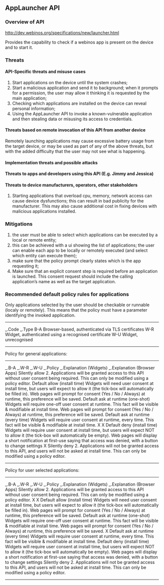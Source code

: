 AppLauncher API
---------------

### Overview of API

http://dev.webinos.org/specifications/new/launcher.html

Provides the capability to check if a webinos app is present on the device and to start it.

### Threats

#### API-Specific threats and misuse cases

1.  Start applications on the device until the system crashes;
2.  Start a malicious application and send it to background; when it prompts for a permission, the user may allow it thinking it is requested by the main application;
3.  Checking which applications are installed on the device can reveal personal information;
4.  Using the AppLauncher API to invoke a known-vulnerable application and then stealing data or misusing its access to credentials.

#### Threats based on remote invocation of this API from another device

Remotely launching applications may cause excessive battery usage from the target device, or may be used as part of any of the above threats, but with the added difficulty that the user may not see what is happening.

#### Implementation threats and possible attacks

#### Threats to apps and developers using this API (E.g. Jimmy and Jessica)

#### Threats to device manufacturers, operators, other stakeholders

1.  Starting applications that overload cpu, memory, network access can cause device dysfunctions; this can result in bad publicity for the manufacturer. This may also cause additional cost in fixing devices with malicious applications installed.

### Mitigations

1.  the user must be able to select which applications can be executed by a local or remote entity;
2.  this can be achieved with a ui showing the list of applications; the user can enable each app to be locally or remotely executed (and select which entity can execute them);
3.  make sure that the policy prompt clearly states which is the app requesting it;
4.  Make sure that an explicit consent step is required before an application is launched. This consent request should include the calling application’s name as well as the target application.

### Recommended default policy rules for applications

Only applications selected by the user should be checkable or runnable (localy or remotely). This means that the policy must have a parameter identifying the invoked application.

  ------------- ------------------------------------------------------
  _.Code   _.Type
  B-A           Browser-based, authenticated via TLS certificates
  W-R           Widget, authenticated using a recognised certificate
  W-U           Widget, unrecognised
  ------------- ------------------------------------------------------

Policy for general applications:

  ------------ ------------ ------------ ----------------------------------- -------------------------------------------------------------------------------------------------------------------------------------------------------- -------------------------------------------------------------------------------------------------------------------------- -- -- -- -- ------------------------------------- ------------------------------------------------------------------------------------------------------------------------------------------- ------------------------------------------------------------------
  _.B-A   _.W-R   _.W-U   _.Policy                       _.Explanation (Widgets)                                                                                                                             _.Explanation (Browser Apps)                                                                                                      Silently allow                        2. Applications will be granted access to this API without user consent being required. This can only be modified using a policy editor.
                                         Default allow (install time)        Widgets will need user consent at install time, but users will expect to allow it (the tick-box will automatically be filled in).                        Web pages will prompt for consent (Yes / No / Always) at runtime, this preference will be saved.
                                         Default ask at runtime (one-shot)   Widgets will require one-off user consent at runtime. This fact will be visible & modifiable at install time.                                            Web pages will prompt for consent (Yes / No / Always) at runtime, this preference will be saved.                                       Default ask at runtime (every time)   Widgets will require user consent at runtime, every time. This fact will be visible & modifiable at install time.
  X            X                         Default deny (install time)         Widgets will require user consent at install time, but users will expect NOT to allow it (the tick-box will automatically be empty).                     Web pages will display a short notification at first-use saying that access was denied, with a button to change settings
                            X            Silently deny                       2. Applications will not be granted access to this API, and users will not be asked at install time. This can only be modified using a policy editor.
  ------------ ------------ ------------ ----------------------------------- -------------------------------------------------------------------------------------------------------------------------------------------------------- -------------------------------------------------------------------------------------------------------------------------- -- -- -- -- ------------------------------------- ------------------------------------------------------------------------------------------------------------------------------------------- ------------------------------------------------------------------

Policy for user selected applications:

  ------------ ------------ ------------ ----------------------------------- -------------------------------------------------------------------------------------------------------------------------------------------------------- -------------------------------------------------------------------------------------------------------------------------- -- -- -- --- ------------------------------------- ------------------------------------------------------------------------------------------------------------------------------------------- ------------------------------------------------------------------
  _.B-A   _.W-R   _.W-U   _.Policy                       _.Explanation (Widgets)                                                                                                                             _.Explanation (Browser Apps)                                                                                                       Silently allow                        2. Applications will be granted access to this API without user consent being required. This can only be modified using a policy editor.
  X            X                         Default allow (install time)        Widgets will need user consent at install time, but users will expect to allow it (the tick-box will automatically be filled in).                        Web pages will prompt for consent (Yes / No / Always) at runtime, this preference will be saved.
                                         Default ask at runtime (one-shot)   Widgets will require one-off user consent at runtime. This fact will be visible & modifiable at install time.                                            Web pages will prompt for consent (Yes / No / Always) at runtime, this preference will be saved.                                    X   Default ask at runtime (every time)   Widgets will require user consent at runtime, every time. This fact will be visible & modifiable at install time.
                                         Default deny (install time)         Widgets will require user consent at install time, but users will expect NOT to allow it (the tick-box will automatically be empty).                     Web pages will display a short notification at first-use saying that access was denied, with a button to change settings
                                         Silently deny                       2. Applications will not be granted access to this API, and users will not be asked at install time. This can only be modified using a policy editor.
  ------------ ------------ ------------ ----------------------------------- -------------------------------------------------------------------------------------------------------------------------------------------------------- -------------------------------------------------------------------------------------------------------------------------- -- -- -- --- ------------------------------------- ------------------------------------------------------------------------------------------------------------------------------------------- ------------------------------------------------------------------


